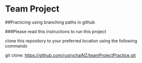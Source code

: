 # Team Project 

##Practicing using branching paths in github

###Please read this instructions to run this project

clone this repository to your preferred location using the following commands

git clone: https://github.com/rustychaiNZ/teamProjectPractice.git 

